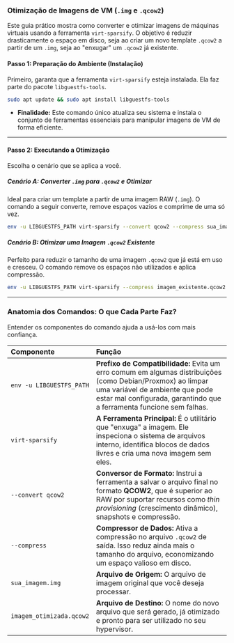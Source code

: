 ### **Otimização de Imagens de VM (`.img` e `.qcow2`)**

Este guia prático mostra como converter e otimizar imagens de máquinas virtuais usando a ferramenta `virt-sparsify`. O objetivo é reduzir drasticamente o espaço em disco, seja ao criar um novo template `.qcow2` a partir de um `.img`, seja ao "enxugar" um `.qcow2` já existente.

#### **Passo 1: Preparação do Ambiente (Instalação)**

Primeiro, garanta que a ferramenta `virt-sparsify` esteja instalada. Ela faz parte do pacote `libguestfs-tools`.

```bash
sudo apt update && sudo apt install libguestfs-tools
```
*   **Finalidade:** Este comando único atualiza seu sistema e instala o conjunto de ferramentas essenciais para manipular imagens de VM de forma eficiente.

---

#### **Passo 2: Executando a Otimização**

Escolha o cenário que se aplica a você.

##### **Cenário A: Converter `.img` para `.qcow2` e Otimizar**
Ideal para criar um template a partir de uma imagem RAW (`.img`). O comando a seguir converte, remove espaços vazios e comprime de uma só vez.

```bash
env -u LIBGUESTFS_PATH virt-sparsify --convert qcow2 --compress sua_imagem.img imagem_otimizada.qcow2
```

##### **Cenário B: Otimizar uma Imagem `.qcow2` Existente**
Perfeito para reduzir o tamanho de uma imagem `.qcow2` que já está em uso e cresceu. O comando remove os espaços não utilizados e aplica compressão.

```bash
env -u LIBGUESTFS_PATH virt-sparsify --compress imagem_existente.qcow2 imagem_otimizada.qcow2
```

---

### **Anatomia dos Comandos: O que Cada Parte Faz?**

Entender os componentes do comando ajuda a usá-los com mais confiança.

| Componente | Função |
| :--- | :--- |
| `env -u LIBGUESTFS_PATH` | **Prefixo de Compatibilidade:** Evita um erro comum em algumas distribuições (como Debian/Proxmox) ao limpar uma variável de ambiente que pode estar mal configurada, garantindo que a ferramenta funcione sem falhas. |
| `virt-sparsify` | **A Ferramenta Principal:** É o utilitário que "enxuga" a imagem. Ele inspeciona o sistema de arquivos interno, identifica blocos de dados livres e cria uma nova imagem sem eles. |
| `--convert qcow2` | **Conversor de Formato:** Instrui a ferramenta a salvar o arquivo final no formato **QCOW2**, que é superior ao RAW por suportar recursos como *thin provisioning* (crescimento dinâmico), snapshots e compressão. |
| `--compress` | **Compressor de Dados:** Ativa a compressão no arquivo `.qcow2` de saída. Isso reduz ainda mais o tamanho do arquivo, economizando um espaço valioso em disco. |
| `sua_imagem.img` | **Arquivo de Origem:** O arquivo de imagem original que você deseja processar. |
| `imagem_otimizada.qcow2` | **Arquivo de Destino:** O nome do novo arquivo que será gerado, já otimizado e pronto para ser utilizado no seu hypervisor. |
